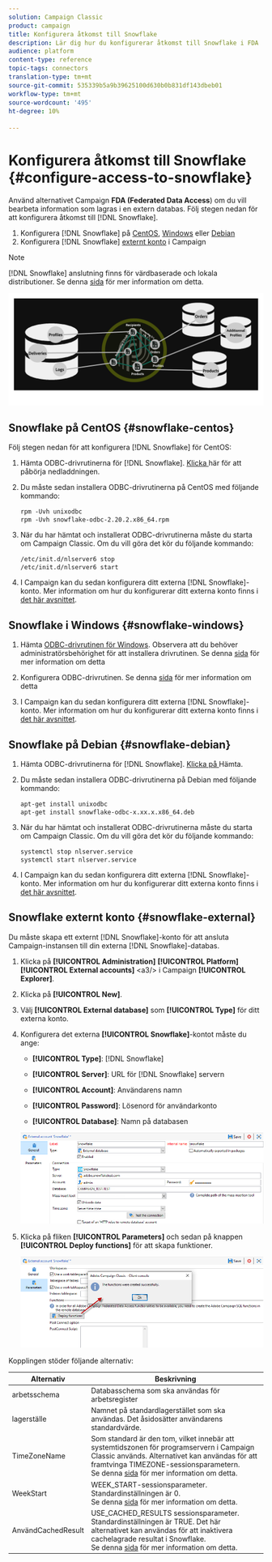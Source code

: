 ```yaml
---
solution: Campaign Classic
product: campaign
title: Konfigurera åtkomst till Snowflake
description: Lär dig hur du konfigurerar åtkomst till Snowflake i FDA
audience: platform
content-type: reference
topic-tags: connectors
translation-type: tm+mt
source-git-commit: 535339b5a9b39625100d630b0b831df143dbeb01
workflow-type: tm+mt
source-wordcount: '495'
ht-degree: 10%

---
```



# Konfigurera åtkomst till Snowflake {#configure-access-to-snowflake}

Använd alternativet Campaign **FDA (Federated Data Access**) om du vill bearbeta information som lagras i en extern databas. Följ stegen nedan för att konfigurera åtkomst till [!DNL Snowflake].

1. Konfigurera [!DNL Snowflake] på [CentOS](#snowflake-centos), [Windows](#snowflake-windows) eller [Debian](#snowflake-debian)
1. Konfigurera [!DNL Snowflake] [externt konto](#snowflake-external) i Campaign


>[!NOTE]
>
>[!DNL Snowflake] anslutning finns för värdbaserade och lokala distributioner. Se denna [sida](../../installation/using/capability-matrix.md) för mer information om detta.

![](assets/snowflake_3.png)

## Snowflake på CentOS {#snowflake-centos}

Följ stegen nedan för att konfigurera [!DNL Snowflake] för CentOS:

1. Hämta ODBC-drivrutinerna för [!DNL Snowflake]. [Klicka ](https://sfc-repo.snowflakecomputing.com/odbc/linux/latest/snowflake-odbc-2.20.2.x86_64.rpm) här för att påbörja nedladdningen.
1. Du måste sedan installera ODBC-drivrutinerna på CentOS med följande kommando:

   ```
   rpm -Uvh unixodbc
   rpm -Uvh snowflake-odbc-2.20.2.x86_64.rpm
   ```

1. När du har hämtat och installerat ODBC-drivrutinerna måste du starta om Campaign Classic. Om du vill göra det kör du följande kommando:

   ```
   /etc/init.d/nlserver6 stop
   /etc/init.d/nlserver6 start
   ```

1. I Campaign kan du sedan konfigurera ditt externa [!DNL Snowflake]-konto. Mer information om hur du konfigurerar ditt externa konto finns i [det här avsnittet](#snowflake-external).

## Snowflake i Windows {#snowflake-windows}

1. Hämta [ODBC-drivrutinen för Windows](https://docs.snowflake.net/manuals/user-guide/odbc-download.html). Observera att du behöver administratörsbehörighet för att installera drivrutinen. Se denna [sida](https://docs.snowflake.net/manuals/user-guide/admin-user-management.html) för mer information om detta

1. Konfigurera ODBC-drivrutinen. Se denna [sida](https://docs.snowflake.net/manuals/user-guide/odbc-windows.html#step-2-configure-the-odbc-driver) för mer information om detta

1. I Campaign kan du sedan konfigurera ditt externa [!DNL Snowflake]-konto. Mer information om hur du konfigurerar ditt externa konto finns i [det här avsnittet](#snowflake-external).

## Snowflake på Debian {#snowflake-debian}

1. Hämta ODBC-drivrutinerna för [!DNL Snowflake]. [Klicka på ](https://sfc-repo.snowflakecomputing.com/odbc/linux/latest/index.html) Hämta.

1. Du måste sedan installera ODBC-drivrutinerna på Debian med följande kommando:

   ```
   apt-get install unixodbc
   apt-get install snowflake-odbc-x.xx.x.x86_64.deb
   ```

1. När du har hämtat och installerat ODBC-drivrutinerna måste du starta om Campaign Classic. Om du vill göra det kör du följande kommando:

   ```
   systemctl stop nlserver.service
   systemctl start nlserver.service
   ```

1. I Campaign kan du sedan konfigurera ditt externa [!DNL Snowflake]-konto. Mer information om hur du konfigurerar ditt externa konto finns i [det här avsnittet](#snowflake-external).

## Snowflake externt konto {#snowflake-external}

Du måste skapa ett externt [!DNL Snowflake]-konto för att ansluta Campaign-instansen till din externa [!DNL Snowflake]-databas.

1. Klicka på **[!UICONTROL Administration]** **[!UICONTROL Platform]** **[!UICONTROL External accounts]** &lt;a3/> i Campaign **[!UICONTROL Explorer]**.

1. Klicka på **[!UICONTROL New]**.

1. Välj **[!UICONTROL External database]** som **[!UICONTROL Type]** för ditt externa konto.

1. Konfigurera det externa **[!UICONTROL Snowflake]**-kontot måste du ange:

   * **[!UICONTROL Type]**: [!DNL Snowflake]

   * **[!UICONTROL Server]**: URL för  [!DNL Snowflake] servern

   * **[!UICONTROL Account]**: Användarens namn

   * **[!UICONTROL Password]**: Lösenord för användarkonto

   * **[!UICONTROL Database]**: Namn på databasen

   ![](assets/snowflake.png)

1. Klicka på fliken **[!UICONTROL Parameters]** och sedan på knappen **[!UICONTROL Deploy functions]** för att skapa funktioner.

   ![](assets/snowflake_2.png)

Kopplingen stöder följande alternativ:

| Alternativ | Beskrivning |
|---|---|
| arbetsschema | Databasschema som ska användas för arbetsregister |
| lagerställe | Namnet på standardlagerstället som ska användas. Det åsidosätter användarens standardvärde. |
| TimeZoneName | Som standard är den tom, vilket innebär att systemtidszonen för programservern i Campaign Classic används. Alternativet kan användas för att framtvinga TIMEZONE-sessionsparametern. <br>Se denna [sida](https://docs.snowflake.net/manuals/sql-reference/parameters.html#timezone) för mer information om detta. |
| WeekStart | WEEK_START-sessionsparameter. Standardinställningen är 0. <br>Se denna [sida](https://docs.snowflake.com/en/sql-reference/parameters.html#week-start) för mer information om detta. |
| AnvändCachedResult | USE_CACHED_RESULTS sessionsparameter. Standardinställningen är TRUE. Det här alternativet kan användas för att inaktivera cachelagrade resultat i Snowflake. <br>Se denna [sida](https://docs.snowflake.net/manuals/user-guide/querying-persisted-results.html) för mer information om detta. |
